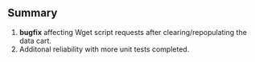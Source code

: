 ## Summary

1. **bugfix** affecting Wget script requests after clearing/repopulating the data cart.
2. Additonal reliability with more unit tests completed.

